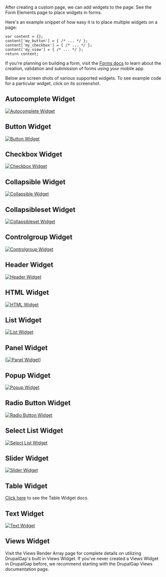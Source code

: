 

After creating a custom page, we can add widgets to the page. See the Form Elements page to place widgets in forms.

Here's an example snippet of how easy it is to place multiple widgets on a page:

```
var content = {};
content['my_button'] = { /* ... */ };
content['my_checkbox'] = { /* ... */ };
content['my_view'] = { /* ... */ };
return content;
```

If you're planning on building a form, visit the [Forms docs](/documentation/13_Forms/index.md) to learn about the creation, validation and submission of forms using your mobile app.

Below are screen shots of various supported widgets. To see example code for a particular widget, click on its screenshot.

## Autocomplete Widget

[![Autocomplete Widget](http://drupalgap.com/sites/default/files/autocomplete-mini.png)](Widgets/Autocomplete_Widget)

## Button Widget

[![Button Widget](http://drupalgap.com/sites/default/files/button-widget.png)](Widgets/Button_Widget)

## Checkbox Widget

[![Checkbox Widget](http://drupalgap.com/sites/default/files/checkbox.png)](Widgets/Checkbox_Widget)

## Collapsible Widget

[![Collapsible Widget](http://drupalgap.com/sites/default/files/collapsible-widget-open.png)](Widgets/Collapsible_Widget)

## Collapsibleset Widget

[![Collapsibleset Widget](http://drupalgap.com/sites/default/files/collapsibleset-widget-open.png)](Widgets/Collapsibleset_Widget)

## Controlgroup Widget

[![Controlgroup Widget](http://drupalgap.com/sites/default/files/controlgroup-widget.png)](Widgets/Controlgroup_Widget)

## Header Widget

[![Header Widget](http://drupalgap.com/sites/default/files/header-widget.png)](Widgets/Header_Widget)

## HTML Widget

[![HTML Widget](http://drupalgap.com/sites/default/files/html-widget.png)](Widgets/HTML_Widget)

## List Widget

[![List Widget](http://drupalgap.com/sites/default/files/list-widget.png)](Widgets/List_Widget)

## Panel Widget

[[![Panel Widget](http://drupalgap.com/sites/default/files/panel.png)](Widgets/Panels)]

## Popup Widget

[![Popup Widget](http://drupalgap.com/sites/default/files/popup-widget.png)](Widgets/Popup_Widget)

## Radio Button Widget

[![Radio Button Widget](http://drupalgap.com/sites/default/files/radio-button-widget.png)](Widgets/Radio_Button_Widget)

## Select List Widget

[![Select List Widget](http://drupalgap.com/sites/default/files/selectmenu-widget.png)](Widgets/Select_List_Widget)

## Slider Widget

[![Slider Widget](http://drupalgap.com/sites/default/files/slider.png)](Widgets/Slider_Widget)

## Table Widget

[Click here](/Table_Widget) to see the Table Widget docs.

## Text Widget

[![Text Widget](http://drupalgap.com/sites/default/files/textarea-widget.png)](Widgets/)

## Views Widget

Visit the Views Render Array page for complete details on utilizing DrupalGap's built in Views Widget. If you've never created a Views Widget in DrupalGap before, we recommend starting with the DrupalGap Views documentation page.